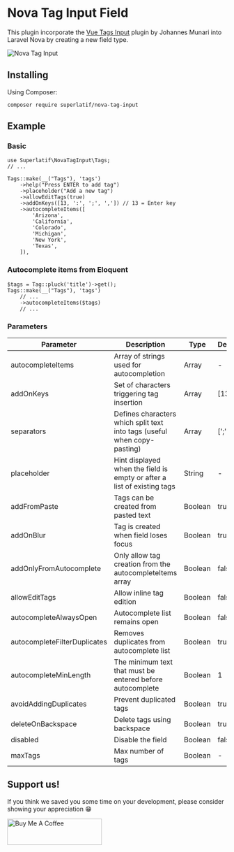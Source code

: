 # Nova Tag Input Field

This plugin incorporate the [Vue Tags Input](https://github.com/JohMun/vue-tags-input) plugin by Johannes Munari into Laravel Nova by creating a new field type.

![Nova Tag Input](https://superlatif.io/packages/nova-tag-input/tags-input-nova.gif?1)

## Installing

Using Composer:
```
composer require superlatif/nova-tag-input
```

## Example

### Basic
```
use Superlatif\NovaTagInput\Tags;
// ...

Tags::make(__("Tags"), 'tags')
    ->help("Press ENTER to add tag")
    ->placeholder("Add a new tag")
    ->allowEditTags(true)
    ->addOnKeys([13, ':', ';', ',']) // 13 = Enter key
    ->autocompleteItems([
        'Arizona',
        'California',
        'Colorado',
        'Michigan',
        'New York',
        'Texas',
    ]),
```

### Autocomplete items from Eloquent
```
$tags = Tag::pluck('title')->get();
Tags::make(__("Tags"), 'tags')
    // ...
    ->autocompleteItems($tags)
    // ...
```

### Parameters
| Parameter                    | Description                                                              | Type    | Default    |
| ---------------------------- | ------------------------------------------------------------------------ | ------- | ---------- |
| autocompleteItems            | Array of strings used for autocompletion                                 | Array   | -          |
| addOnKeys                    | Set of characters triggering tag insertion                               | Array   | [13]       |
| separators                   | Defines characters which split text into tags (useful when copy-pasting) | Array   | [';']      |
| placeholder                  | Hint displayed when the field is empty or after a list of existing tags  | String  | -          |
| addFromPaste                 | Tags can be created from pasted text                                     | Boolean | true       |
| addOnBlur                    | Tag is created when field loses focus                                    | Boolean | true       |
| addOnlyFromAutocomplete      | Only allow tag creation from the autocompleteItems array                 | Boolean | false      |
| allowEditTags                | Allow inline tag edition                                                 | Boolean | false      |
| autocompleteAlwaysOpen       | Autocomplete list remains open                                           | Boolean | false      |
| autocompleteFilterDuplicates | Removes duplicates from autocomplete list                                | Boolean | true       |
| autocompleteMinLength        | The minimum text that must be entered before autocomplete                | Boolean | 1          |
| avoidAddingDuplicates        | Prevent duplicated tags                                                  | Boolean | true       |
| deleteOnBackspace            | Delete tags using backspace                                              | Boolean | true       |
| disabled                     | Disable the field                                                        | Boolean | false      |
| maxTags                      | Max number of tags                                                       | Boolean | -          |

## Support us!

If you think we saved you some time on your development, please consider showing your appreciation 😁

<a href="https://www.buymeacoffee.com/superlatif" target="_blank"><img src="https://cdn.buymeacoffee.com/buttons/v2/default-red.png" alt="Buy Me A Coffee" style="height: 60px !important;width: 217px !important;" width="200"></a>
